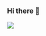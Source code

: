 ### Hi there 👋

<!--
**FangxuY/FangxuY** is a ✨ _special_ ✨ repository because its `README.md` (this file) appears on your GitHub profile.

Here are some ideas to get you started:

- 🔭 I’m currently a senior student at XMU, and my major is computer science. I am going to study for my master degree at HKUST MSc(IT) program in 2021.
- 🌱 I currently have two internship experiences. 
- ☀️ The first internship is working as a data analysis intern in China's largest engineering consulting company.
- ⛄ the second internship is working as a test and development intern in Alibaba Group’s Alibaba Cloud Intelligence Business Group.
- 👯 I’m not sure what I'm going to do in the future, I really find a job that I do love. So I decide to try different jobs while I'm still young. 
- 🤔 Maybe I will be an algorithm job in the future, or maybe I will be a barista in the future. Who knows? 
- 📫 How to reach me: fabian0021@gmail.com
- 😄 Pronouns: ...
- ⚡ Fun fact: ...
-->
![](https://github-readme-stats.vercel.app/api?username=FangxuY)

